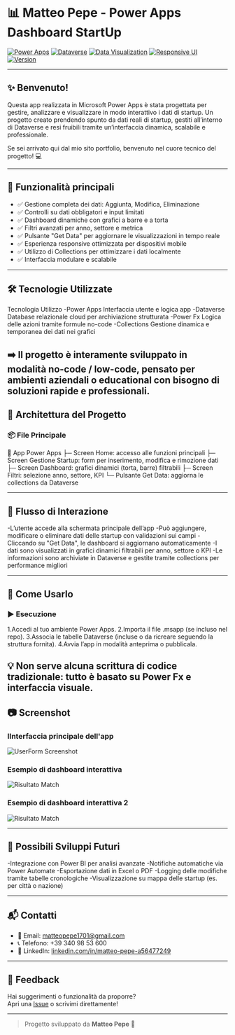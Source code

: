 # 📊 Matteo Pepe - Power Apps Dashboard StartUp

<p> <a href="https://powerapps.microsoft.com/"><img src="https://img.shields.io/badge/platform-Power_Apps-purple" alt="Power Apps"></a> <a href="https://learn.microsoft.com/en-us/power-apps/maker/data-platform/data-platform-intro"><img src="https://img.shields.io/badge/database-Dataverse-blue" alt="Dataverse"></a> <a href="#"><img src="https://img.shields.io/badge/function-Data%20Visualization-important" alt="Data Visualization"></a> <a href="#"><img src="https://img.shields.io/badge/UI-Responsive-lightgrey" alt="Responsive UI"></a> <a href="#"><img src="https://img.shields.io/badge/version-1.0-green" alt="Version"></a> </p>

---

## ✨ Benvenuto!

Questa app realizzata in Microsoft Power Apps è stata progettata per gestire, analizzare e visualizzare in modo interattivo i dati di startup.
Un progetto creato prendendo spunto da dati reali di startup, gestiti all’interno di Dataverse e resi fruibili tramite un’interfaccia dinamica, scalabile e professionale.

Se sei arrivato qui dal mio sito portfolio, benvenuto nel cuore tecnico del progetto! 💻

---

## 📌 Funzionalità principali

- ✅ Gestione completa dei dati: Aggiunta, Modifica, Eliminazione
- ✅ Controlli su dati obbligatori e input limitati
- ✅ Dashboard dinamiche con grafici a barre e a torta
- ✅ Filtri avanzati per anno, settore e metrica
- ✅ Pulsante "Get Data" per aggiornare le visualizzazioni in tempo reale
- ✅ Esperienza responsive ottimizzata per dispositivi mobile
- ✅ Utilizzo di Collections per ottimizzare i dati localmente
- ✅ Interfaccia modulare e scalabile

---

## 🛠️ Tecnologie Utilizzate
Tecnologia	Utilizzo
-Power Apps	Interfaccia utente e logica app
-Dataverse	Database relazionale cloud per archiviazione strutturata
-Power Fx	Logica delle azioni tramite formule no-code
-Collections	Gestione dinamica e temporanea dei dati nei grafici

➡️ Il progetto è interamente sviluppato in modalità no-code / low-code, pensato per ambienti aziendali o educational con bisogno di soluzioni rapide e professionali.
---

## 🧩 Architettura del Progetto

### 📦 File Principale
📁 App Power Apps
├─ Screen Home: accesso alle funzioni principali
├─ Screen Gestione Startup: form per inserimento, modifica e rimozione dati
├─ Screen Dashboard: grafici dinamici (torta, barre) filtrabili
├─ Screen Filtri: selezione anno, settore, KPI
└─ Pulsante Get Data: aggiorna le collections da Dataverse

---

## 🔄 Flusso di Interazione

-L’utente accede alla schermata principale dell’app
-Può aggiungere, modificare o eliminare dati delle startup con validazioni sui campi
-Cliccando su "Get Data", le dashboard si aggiornano automaticamente
-I dati sono visualizzati in grafici dinamici filtrabili per anno, settore o KPI
-Le informazioni sono archiviate in Dataverse e gestite tramite collections per performance migliori

---

## 🧪 Come Usarlo

### ▶️ Esecuzione
1.Accedi al tuo ambiente Power Apps.
2.Importa il file .msapp (se incluso nel repo).
3.Associa le tabelle Dataverse (incluse o da ricreare seguendo la struttura fornita).
4.Avvia l’app in modalità anteprima o pubblicala.

💡 Non serve alcuna scrittura di codice tradizionale: tutto è basato su Power Fx e interfaccia visuale.
---

## 📷 Screenshot

### IInterfaccia principale dell'app

![UserForm Screenshot](https://i.imgur.com/0r6cODd.png)

### Esempio di dashboard interattiva

![Risultato Match](https://i.imgur.com/SFIBxz3.png)

### Esempio di dashboard interattiva 2

![Risultato Match](https://i.imgur.com/KJxgMjM.png)

---

## 🚀 Possibili Sviluppi Futuri

-Integrazione con Power BI per analisi avanzate
-Notifiche automatiche via Power Automate
-Esportazione dati in Excel o PDF
-Logging delle modifiche tramite tabelle cronologiche
-Visualizzazione su mappa delle startup (es. per città o nazione)

---

## 📬 Contatti

- 📧 Email: [matteopepe1701@gmail.com](mailto:matteopepe1701@gmail.com)  
- 📞 Telefono: +39 340 98 53 600  
- 💼 LinkedIn: [linkedin.com/in/matteo-pepe-a56477249](https://www.linkedin.com/in/matteo-pepe-a56477249/)

---

## 💬 Feedback

Hai suggerimenti o funzionalità da proporre?  
Apri una [Issue](https://github.com/tuo-username/excel-vba-tools/issues) o scrivimi direttamente!

---

> Progetto sviluppato da **Matteo Pepe** 💙
